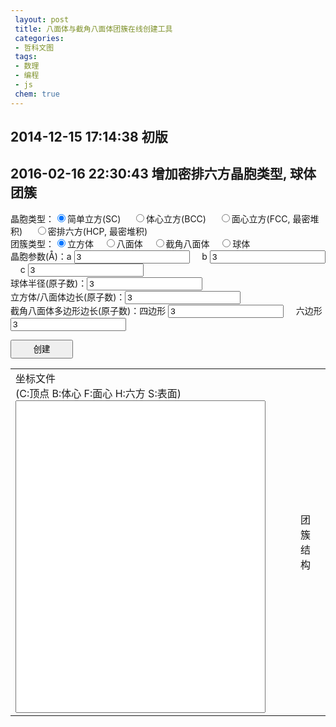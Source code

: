 ```yaml
---
 layout: post
 title: 八面体与截角八面体团簇在线创建工具
 categories:
 - 哲科文图
 tags:
 - 数理
 - 编程
 - js
 chem: true
---
```


## 2014-12-15 17:14:38 初版
## 2016-02-16 22:30:43 增加密排六方晶胞类型, 球体团簇

晶胞类型：<input type="radio" name="cubType" id="sc" checked="checked" onChange="setabc(0)"/>简单立方(SC) &nbsp;&nbsp;&nbsp;&nbsp;<input type="radio" name="cubType" id="bcc" onChange="setabc(0)" />体心立方(BCC) &nbsp;&nbsp;&nbsp;&nbsp;<input type="radio" name="cubType" id="fcc" onChange="setabc(0)"/>面心立方(FCC, 最密堆积) &nbsp;&nbsp;&nbsp;&nbsp;<input type="radio" name="cubType" id="hcp" onChange="setabc(1)"/>密排六方(HCP, 最密堆积)<br>
团簇类型：<input type="radio" name="clsType" id="cub" checked="checked" onChange="setNedg()">立方体&nbsp;&nbsp;&nbsp;&nbsp;<input type="radio" name="clsType" id="oct" onChange="setNedg()">八面体&nbsp;&nbsp;&nbsp;&nbsp;<input type="radio" name="clsType" id="trc" onChange="setNedg()">截角八面体&nbsp;&nbsp;&nbsp;&nbsp;<input type="radio" name="clsType" id="sph" onChange="setNedg()">球体<br>
晶胞参数(&#197;)：a <input type="box" id="a" value="3" /> &nbsp;&nbsp;&nbsp;&nbsp;b <input type="box" id="b" value="3" /> &nbsp;&nbsp;&nbsp;&nbsp;c <input type="box" id="c" value="3" /><br>
球体半径(原子数)：<input type="box" id="sphNO" value="3" /><br>
立方体/八面体边长(原子数)：<input type="box" id="cubNO" value="3" /><br>
截角八面体多边形边长(原子数)：四边形 <input type="box" id="recNO" value="3" /> &nbsp;&nbsp;&nbsp;&nbsp;六边形 <input type="box" id="hexNO" value="3" /><br>

<input type="button" value="创建" onClick="genCoor()" style="width:100px; height:30px" />

<table><tr>
<td>
	坐标文件<br/>(C:顶点 B:体心 F:面心 H:六方 S:表面)<br/><textarea id="xyzCoor" style="width:400px; height:500px; resize: none"></textarea></td>
<td>
	<figure><figurecaption>团簇结构</figurecaption><br/>
	<script>
		var Mol=new ChemDoodle.TransformCanvas3D('Mol-1', 400,500);
		Mol.specs.backgroundColor='black';
		Mol.specs.set3DRepresentation('Ball and Stick');
		Mol.specs.projectionPerspective_3D = false;
		Mol.loadMolecule(ChemDoodle.readXYZ("", 1));
	</script></td>
</tr></table>

<script>
setNedg()
var $=function(id){return document.getElementById(id)};
function setabc(YesHCP) {
	var Rbond=3, Rhcp=1;
	if(YesHCP) { Rhcp=2*Math.sqrt(2/3) }
	$("a").value=Rbond; $("b").value=Rbond; $("c").value=Rbond*Rhcp;
}
function setNedg() {
	$("cubNO").disabled =true
	$("sphNO").disabled =true
	$("recNO").disabled =true
	$("hexNO").disabled =true
	if($("cub").checked || $("oct").checked) $("cubNO").disabled =false
	if($("sph").checked) $("sphNO").disabled =false
	if($("trc").checked) { $("recNO").disabled =false; $("hexNO").disabled =false; }
}

function genCoor() {
	var YesCub=$("cub").checked, YesSph=$("sph").checked, YesOct=$("oct").checked, YesTrc=$("trc").checked,
		YesBCC=$("bcc").checked, YesFCC=$("fcc").checked, YesHCP=$("hcp").checked,
		a=parseFloat($("a").value), b=parseFloat($("b").value), c=parseFloat($("c").value)

		if(YesTrc) {
			var Nrec=parseInt($("recNO").value),
				Nhex=parseInt($("hexNO").value), // Nhex=N-2*Ntop; Nrec=Ntop+1
				Ntop=Nrec-1, Nedg=parseInt(Nhex)+parseInt(2*Ntop);
		} else {
			Nedg=parseInt($("cubNO").value)
			if(YesSph) Nedg=parseInt($("sphNO").value)+2
		}

	var i, j, k, x, y, z,
		Rcos=Math.cos(2*Math.PI/3),
		Rsin=Math.sin(2*Math.PI/3);
		
	var Ntot=0, Satm=[], Xatm=[], Yatm=[], Zatm=[];
	var Na=Nedg, Nb=Nedg, Nc=Nedg
	for(i=-Na; i<=Na; i++) {
		for(j=-Nb; j<=Nb; j++) {
			for(k=-Nc; k<=Nc; k++) {
				Ntot++
				x=i*a; y=j*b; z=k*c
				if(YesHCP) {
					x = i*a+j*b*Rcos
					y = j*b*Rsin
				}
				Satm[Ntot]="C"; Xatm[Ntot]=x; Yatm[Ntot]=y; Zatm[Ntot]=z
				if(YesBCC) {
					Ntot++; Satm[Ntot]="B";
					Xatm[Ntot]=x+0.5*a; Yatm[Ntot]=y+0.5*b; Zatm[Ntot]=z+0.5*c
				} else if(YesFCC) {
					Ntot++; Satm[Ntot]="F";
					Xatm[Ntot]=x+0.5*a; Yatm[Ntot]=y+0.5*b; Zatm[Ntot]=z
					Ntot++; Satm[Ntot]="F";
					Xatm[Ntot]=x+0.5*a; Yatm[Ntot]=y;       Zatm[Ntot]=z+0.5*c
					Ntot++; Satm[Ntot]="F";
					Xatm[Ntot]=x;       Yatm[Ntot]=y+0.5*b; Zatm[Ntot]=z+0.5*c
				} else if(YesHCP) {
					Ntot++; Satm[Ntot]="H";
					Xatm[Ntot]=x+(a+2*b*Rcos)/3; Yatm[Ntot]=y+2*b*Rsin/3; Zatm[Ntot]=z+c/2
				}
			}
		}
	}

	var Ra=1./(Na*a), Rb=1./(Nb*b), Rc=1./(Nc*a), Rtmp=1./(Na*a-.25*a)
		Reps=1.-1./Nedg+1E-3, Ncut=Nedg-Ntop-0.5001;
	var Natm=0, YesIn=[];

	for(i=1; i<=Ntot; i++) {
		x=Xatm[i]; y=Yatm[i]; z=Zatm[i]
		if( YesCub
		||  (YesSph && x*x*Ra*Ra+y*y*Ra*Ra+z*z*Ra*Ra<=1)
		||  (YesOct &&  x*Ra+y*Rb+z*Rc<Reps &&  x*Ra-y*Rb+z*Rc<Reps
					&& -x*Ra+y*Rb+z*Rc<Reps && -x*Ra-y*Rb+z*Rc<Reps
					&&  x*Ra+y*Rb-z*Rc<Reps &&  x*Ra-y*Rb-z*Rc<Reps
					&& -x*Ra+y*Rb-z*Rc<Reps && -x*Ra-y*Rb-z*Rc<Reps)
		||  (YesTrc &&  x*Ra+y*Rb+z*Rc<Reps &&  x*Ra-y*Rb+z*Rc<Reps
					&& -x*Ra+y*Rb+z*Rc<Reps && -x*Ra-y*Rb+z*Rc<Reps
					&&  x*Ra+y*Rb-z*Rc<Reps &&  x*Ra-y*Rb-z*Rc<Reps
					&& -x*Ra+y*Rb-z*Rc<Reps && -x*Ra-y*Rb-z*Rc<Reps
					&& -Ncut*a<x && x<Ncut*a && -Ncut*b<y && y<Ncut*b
					&& -Ncut*c<z && z<Ncut*c) ) {
			Natm++; YesIn[i]=1 
			if(YesSph && x*x*Rtmp*Rtmp+y*y*Rtmp*Rtmp+z*z*Rtmp*Rtmp>=1) Satm[i]="S"
			
		}
	}

	var Fmol=Natm+"\n"
	if(YesBCC) Fmol +="BCC "
	else if(YesFCC) Fmol +="FCC "
	else if(YesHCP) Fmol +="HCP "
	else Fmol += "SC "
	
	if(YesCub) Fmol +="Cube Length="+Nedg
	else if(YesSph) Fmol +="Sphere Radius="+Nedg
	else if(YesOct) Fmol +="Oct Length="+Nedg
	else if(YesTrc) Fmol +="TruncatedOct Nrec="+Nrec+" Nhex="+Nhex
	Fmol += "\n"
	for(i=1; i<=Ntot; i++) {
		if(YesIn[i]) Fmol += fmtStr(Satm[i],4)+fmtNum(Xatm[i],12.6)+fmtNum(Yatm[i],12.6)+fmtNum(Zatm[i],12.6)+"\n"
	}
	$("xyzCoor").value=Fmol
	Mol.loadMolecule(ChemDoodle.readXYZ(Fmol, 1));
}

function fmtNum(num, fmt) {
	var fmt=String(fmt), m=fmt.split(".")[0]
	num=num.toFixed(fmt.split(".")[1])
	if(num.length<m) num=Array(m-num.length+1).join(" ")+num
	return num
}
function fmtStr(str, fmt) {
	if(str.length<fmt) str += Array(fmt-str.length+1).join(" ")
	return str
}

</script>
